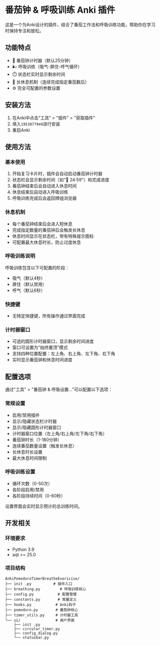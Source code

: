 # 番茄钟 & 呼吸训练 Anki 插件

这是一个为Anki设计的插件，结合了番茄工作法和呼吸训练功能，帮助你在学习时保持专注和放松。

## 功能特点

- 🍅 番茄钟计时器（默认25分钟）
- 🌬️ 呼吸训练（吸气-屏住-呼气循环）
- ⏱️ 状态栏实时显示剩余时间
- 🎯 长休息机制（连续完成指定番茄数后）
- ⚙️ 完全可配置的参数设置

## 安装方法

1. 在Anki中点击"工具" > "插件" > "获取插件"
2. 填入<code>1953077949</code>进行安装
3. 重启Anki

## 使用方法

### 基本使用

1. 开始复习卡片时，插件会自动启动番茄钟计时器
2. 状态栏会显示剩余时间（如"🍅 24:59"）和完成进度
3. 番茄钟结束后会自动进入休息时间
4. 休息结束后自动进入呼吸训练
5. 呼吸训练完成后会返回牌组浏览器

### 休息机制

- 每个番茄钟结束后会进入短休息
- 完成指定数量的番茄钟后会触发长休息
- 休息时间显示在状态栏，带有特殊提示图标
- 可配置最大休息时长，防止过度休息

### 呼吸训练说明

呼吸训练包含以下可配置的阶段：
- 吸气（默认4秒）
- 屏住（默认禁用）
- 呼气（默认6秒）

### 快捷键

- 无特定快捷键，所有操作通过界面完成

### 计时器窗口

- 可选的圆形计时器窗口，显示剩余时间进度
- 窗口可设置为"始终置顶"模式
- 支持四种位置配置：左上角、右上角、左下角、右下角
- 实时显示番茄钟和休息时间进度

## 配置选项

通过"工具" > "番茄钟 & 呼吸设置..."可以配置以下选项：

### 常规设置
- 启用/禁用插件
- 显示/隐藏状态栏计时器
- 显示/隐藏圆形计时器窗口
- 计时器窗口位置（左上角/右上角/左下角/右下角）
- 番茄钟时长（1-180分钟）
- 连续番茄数量设置（触发长休息）
- 长休息时长设置
- 最大休息时间限制

### 呼吸训练设置
- 循环次数（0-50次）
- 各阶段启用/禁用
- 各阶段持续时间（0-60秒）

设置界面会实时显示预计的总训练时间。

## 开发相关

### 环境要求
- Python 3.9
- aqt >= 25.0

### 项目结构
```
AnkiPomodoroTimerBreatheExericise/
├── init .py          # 插件入口
├── breathing.py         # 呼吸训练核心
├── config.py           # 配置管理
├── constants.py        # 常量定义
├── hooks.py           # Anki钩子
├── pomodoro.py        # 番茄钟核心
├── timer_utils.py     # 计时器工具
└── ui/                # 用户界面
    ├── init .py
    ├── circular_timer.py
    ├── config_dialog.py
    └── statusbar.py
```